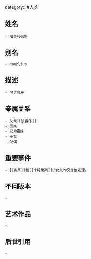 category:: #人类
## 姓名
	- 瑙普利俄斯
## 别名
	- Nauplius
## 描述
	- 习于航海
## 亲属关系
	- 父亲[[波塞冬]]
	- 母亲
	- 兄弟姐妹
	- 子女
	- 配偶
## 重要事件
	- [[奥革]]和[[卡特柔斯]]的女儿均交给他处理。
## 不同版本
	-
## 艺术作品
	-
## 后世引用
	-
